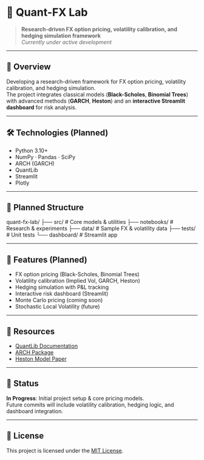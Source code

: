 # 💱 Quant-FX Lab

> **Research-driven FX option pricing, volatility calibration, and hedging simulation framework**  
_Currently under active development_

---

## 🚀 Overview
Developing a research-driven framework for FX option pricing, volatility calibration, and hedging simulation.  
The project integrates classical models (**Black-Scholes**, **Binomial Trees**) with advanced methods (**GARCH**, **Heston**) and an **interactive Streamlit dashboard** for risk analysis.  

---

## 🛠️ Technologies (Planned)
- Python 3.10+
- NumPy · Pandas · SciPy  
- ARCH (GARCH)  
- QuantLib  
- Streamlit  
- Plotly  

---

## 📂 Planned Structure

quant-fx-lab/
├── src/ # Core models & utilities
├── notebooks/ # Research & experiments
├── data/ # Sample FX & volatility data
├── tests/ # Unit tests
└── dashboard/ # Streamlit app

---

## 🧩 Features (Planned)
- FX option pricing (Black-Scholes, Binomial Trees)  
- Volatility calibration (Implied Vol, GARCH, Heston)  
- Hedging simulation with P&L tracking  
- Interactive risk dashboard (Streamlit)  
- Monte Carlo pricing (coming soon)  
- Stochastic Local Volatility (future)  

---

## 🔗 Resources
- [QuantLib Documentation](https://www.quantlib.org/docs.shtml)
- [ARCH Package](https://arch.readthedocs.io)
- [Heston Model Paper](https://www.researchgate.net/publication/2408621_A_Closed-Form_Solution_for_Options_with_Stochastic_Volatility_with_Applications_to_Bond_and_Currency_Options)

---

## 📌 Status
**In Progress**: Initial project setup & core pricing models.  
Future commits will include volatility calibration, hedging logic, and dashboard integration.

---

## 📜 License
This project is licensed under the [MIT License](./LICENSE).
